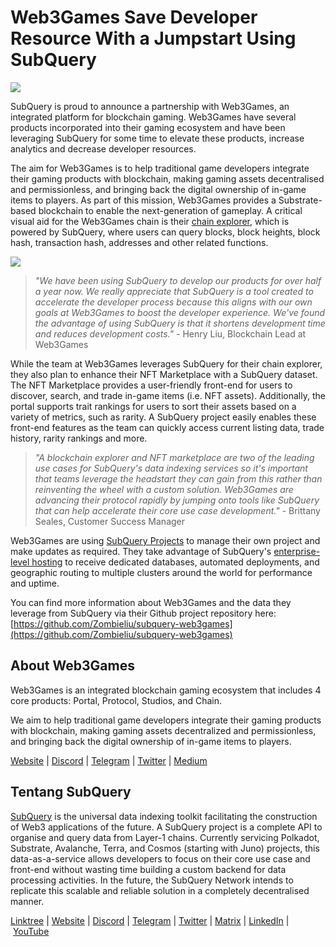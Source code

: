 # Web3Games Save Developer Resource With a Jumpstart Using SubQuery

![](https://miro.medium.com/max/1400/0*nGeOVVGia99lM3-5)

SubQuery is proud to announce a partnership with Web3Games, an integrated platform for blockchain gaming. Web3Games have several products incorporated into their gaming ecosystem and have been leveraging SubQuery for some time to elevate these products, increase analytics and decrease developer resources.

The aim for Web3Games is to help traditional game developers integrate their gaming products with blockchain, making gaming assets decentralised and permissionless, and bringing back the digital ownership of in-game items to players. As part of this mission, Web3Games provides a Substrate-based blockchain to enable the next-generation of gameplay. A critical visual aid for the Web3Games chain is their [chain explorer](https://explorer-devnet.web3games.org/home), which is powered by SubQuery, where users can query blocks, block heights, block hash, transaction hash, addresses and other related functions.

![](https://miro.medium.com/max/1400/0*ehi9cFD7ubDUuZAi)

> _"We have been using SubQuery to develop our products for over half a year now. We really appreciate that SubQuery is a tool created to accelerate the developer process because this aligns with our own goals at Web3Games to boost the developer experience. We've found the advantage of using SubQuery is that it shortens development time and reduces development costs."_ - Henry Liu, Blockchain Lead at Web3Games

While the team at Web3Games leverages SubQuery for their chain explorer, they also plan to enhance their NFT Marketplace with a SubQuery dataset. The NFT Marketplace provides a user-friendly front-end for users to discover, search, and trade in-game items (i.e. NFT assets). Additionally, the portal supports trait rankings for users to sort their assets based on a variety of metrics, such as rarity. A SubQuery project easily enables these front-end features as the team can quickly access current listing data, trade history, rarity rankings and more.

> _"A blockchain explorer and NFT marketplace are two of the leading use cases for SubQuery's data indexing services so it's important that teams leverage the headstart they can gain from this rather than reinventing the wheel with a custom solution. Web3Games are advancing their protocol rapidly by jumping onto tools like SubQuery that can help accelerate their core use case development."_ - Brittany Seales, Customer Success Manager

Web3Games are using [SubQuery Projects](https://project.subquery.network/) to manage their own project and make updates as required. They take advantage of SubQuery's [enterprise-level hosting](../blogs/20211228-enterprise-hosted.md) to receive dedicated databases, automated deployments, and geographic routing to multiple clusters around the world for performance and uptime.

You can find more information about Web3Games and the data they leverage from SubQuery via their Github project repository here: [https://github.com/Zombieliu/subquery-web3games](https://github.com/Zombieliu/subquery-web3games)

## About Web3Games

Web3Games is an integrated blockchain gaming ecosystem that includes 4 core products: Portal, Protocol, Studios, and Chain.

We aim to help traditional game developers integrate their gaming products with blockchain, making gaming assets decentralized and permissionless, and bringing back the digital ownership of in-game items to players.

​​[Website](https://web3games.com/) | [Discord](https://discord.gg/web3games) | [Telegram](https://t.me/web3gamesofficial) | [Twitter](https://twitter.com/web3games) | [Medium](https://blog.web3games.com/)

## Tentang SubQuery

[SubQuery](https://subquery.network/) is the universal data indexing toolkit facilitating the construction of Web3 applications of the future. A SubQuery project is a complete API to organise and query data from Layer-1 chains. Currently servicing Polkadot, Substrate, Avalanche, Terra, and Cosmos (starting with Juno) projects, this data-as-a-service allows developers to focus on their core use case and front-end without wasting time building a custom backend for data processing activities. In the future, the SubQuery Network intends to replicate this scalable and reliable solution in a completely decentralised manner.

​​[Linktree](https://linktr.ee/subquerynetwork) | [Website](https://subquery.network/) | [Discord](https://discord.com/invite/78zg8aBSMG) | [Telegram](https://t.me/subquerynetwork) | [Twitter](https://twitter.com/subquerynetwork) | [Matrix](https://matrix.to/#/#subquery:matrix.org) | [LinkedIn](https://www.linkedin.com/company/subquery) | [YouTube](https://www.youtube.com/channel/UCi1a6NUUjegcLHDFLr7CqLw)
